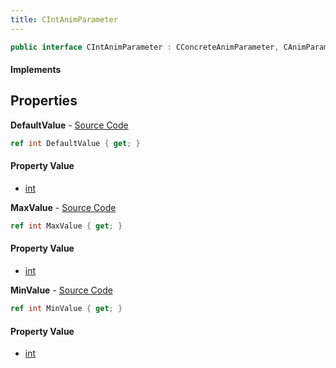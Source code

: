 ```yaml
---
title: CIntAnimParameter
---
```


```csharp
public interface CIntAnimParameter : CConcreteAnimParameter, CAnimParameterBase, ISchemaClass<CAnimParameterBase>, ISchemaClass<CConcreteAnimParameter>, ISchemaClass<CIntAnimParameter>, ISchemaField, ISchemaClass, INativeHandle
```

#### Implements

## Properties

**DefaultValue** - [Source Code](https://github.com/swiftly-solution/swiftlys2/blob/master/managed/src/SwiftlyS2.Generated/Schemas/Interfaces/CIntAnimParameter.cs#L16)

```csharp
ref int DefaultValue { get; }
```

#### Property Value

- [int](https://learn.microsoft.com/dotnet/api/system.int32)

**MaxValue** - [Source Code](https://github.com/swiftly-solution/swiftlys2/blob/master/managed/src/SwiftlyS2.Generated/Schemas/Interfaces/CIntAnimParameter.cs#L20)

```csharp
ref int MaxValue { get; }
```

#### Property Value

- [int](https://learn.microsoft.com/dotnet/api/system.int32)

**MinValue** - [Source Code](https://github.com/swiftly-solution/swiftlys2/blob/master/managed/src/SwiftlyS2.Generated/Schemas/Interfaces/CIntAnimParameter.cs#L18)

```csharp
ref int MinValue { get; }
```

#### Property Value

- [int](https://learn.microsoft.com/dotnet/api/system.int32)

